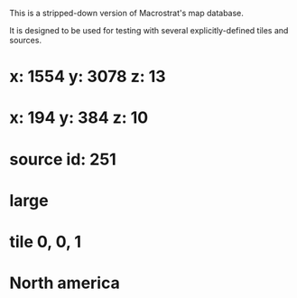 This is a stripped-down version of Macrostrat's map database.

It is designed to be used for testing with several explicitly-defined tiles and sources.

# x: 1554 y: 3078 z: 13
# x: 194 y: 384 z: 10
# source id: 251
# large

# tile 0, 0, 1
# North america
